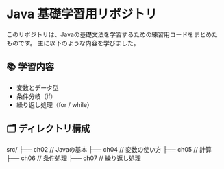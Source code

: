 # Java 基礎学習用リポジトリ

このリポジトリは、Javaの基礎文法を学習するための練習用コードをまとめたものです。
主に以下のような内容を学びました。

## 📚 学習内容
- 変数とデータ型
- 条件分岐（if）
- 繰り返し処理（for / while）

## 🗂️ ディレクトリ構成
src/
├── ch02 // Javaの基本
├── ch04 // 変数の使い方
├── ch05 // 計算
├── ch06 // 条件処理
├── ch07 // 繰り返し処理
